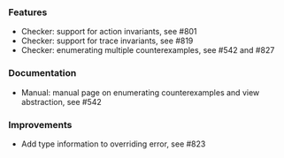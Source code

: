 <!-- NOTE:
     Release notes for unreleased changes go here, following this format:

        ### Features

         * Change description, see #123

        ### Bug fixes

         * Some bug fix, see #124

     DO NOT LEAVE A BLANK LINE BELOW THIS PREAMBLE -->
### Features

* Checker: support for action invariants, see #801
* Checker: support for trace invariants, see #819
* Checker: enumerating multiple counterexamples, see #542 and #827

### Documentation

* Manual: manual page on enumerating counterexamples and view abstraction, see #542

### Improvements

* Add type information to overriding error, see #823
